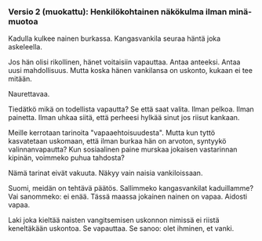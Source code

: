 ### Versio 2 (muokattu): Henkilökohtainen näkökulma ilman minä-muotoa

Kadulla kulkee nainen burkassa. Kangasvankila seuraa häntä joka askeleella.

Jos hän olisi rikollinen, hänet voitaisiin vapauttaa. Antaa anteeksi. Antaa uusi mahdollisuus. Mutta koska hänen vankilansa on uskonto, kukaan ei tee mitään.

Naurettavaa.

Tiedätkö mikä on todellista vapautta? Se että saat valita. Ilman pelkoa. Ilman painetta. Ilman uhkaa siitä, että perheesi hylkää sinut jos riisut kankaan.

Meille kerrotaan tarinoita "vapaaehtoisuudesta". Mutta kun tyttö kasvatetaan uskomaan, että ilman burkaa hän on arvoton, syntyykö valinnanvapautta? Kun sosiaalinen paine murskaa jokaisen vastarinnan kipinän, voimmeko puhua tahdosta?

Nämä tarinat eivät vakuuta. Näkyy vain naisia vankiloissaan.

Suomi, meidän on tehtävä päätös. Sallimmeko kangasvankilat kaduillamme? Vai sanommeko: ei enää. Tässä maassa jokainen nainen on vapaa. Aidosti vapaa.

Laki joka kieltää naisten vangitsemisen uskonnon nimissä ei riistä keneltäkään uskontoa. Se vapauttaa. Se sanoo: olet ihminen, et vanki.